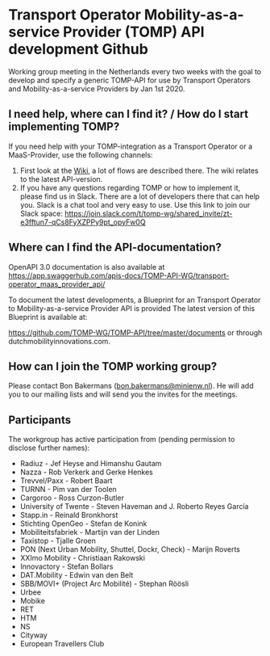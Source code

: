 Transport Operator Mobility-as-a-service Provider (TOMP) API development Github
====

Working group meeting in the Netherlands every two weeks with the goal to develop 
and specify a generic TOMP-API for use by Transport Operators and Mobility-as-a-service Providers by Jan 1st 2020.

I need help, where can I find it? / How do I start implementing TOMP?
---
If you need help with your TOMP-integration as a Transport Operator or a MaaS-Provider, use the following channels:
 1. First look at the [Wiki](https://github.com/TOMP-WG/TOMP-API/wiki), a lot of flows are described there. The wiki relates to the latest API-version.
 2. If you have any questions regarding TOMP or how to implement it, please find us in Slack. There are a lot of developers there that can help you. Slack is a chat tool and very easy to use. Use this link to join our Slack space: https://join.slack.com/t/tomp-wg/shared_invite/zt-e3fftun7-qCs8FyXZPPy9pt_opyFw0Q

Where can I find the API-documentation?
---
OpenAPI 3.0 documentation is also available at https://app.swaggerhub.com/apis-docs/TOMP-API-WG/transport-operator_maas_provider_api/

To document the latest developments, a Blueprint for an Transport Operator to Mobility-as-a-service Provider API is provided
The latest version of this Blueprint is available at:

https://github.com/TOMP-WG/TOMP-API/tree/master/documents or through dutchmobilityinnovations.com.

How can I join the TOMP working group?
---
Please contact Bon Bakermans (bon.bakermans@minienw.nl). He will add you to our mailing lists and will send you the invites for the meetings.

Participants
---
The workgroup has active participation from (pending permission to disclose further names):

- Radiuz - Jef Heyse and Himanshu Gautam
- Nazza - Rob Verkerk and Gerke Henkes
- Trevvel/Paxx - Robert Baart
- TURNN - Pim van der Toolen
- Cargoroo - Ross Curzon-Butler
- University of Twente - Steven Haveman and J. Roberto Reyes García
- Stapp.in - Reinald Bronkhorst
- Stichting OpenGeo - Stefan de Konink
- Mobiliteitsfabriek - Martijn van der Linden
- Taxistop - Tjalle Groen
- PON (Next Urban Mobility, Shuttel, Dockr, Check) - Marijn Roverts
- XXImo Mobility - Christiaan Rakowski
- Innovactory - Stefan Bollars
- DAT.Mobility - Edwin van den Belt
- SBB/MOVI+ (Project Arc Mobilité) - Stephan Röösli
- Urbee
- Mobike
- RET
- HTM
- NS
- Cityway
- European Travellers Club
